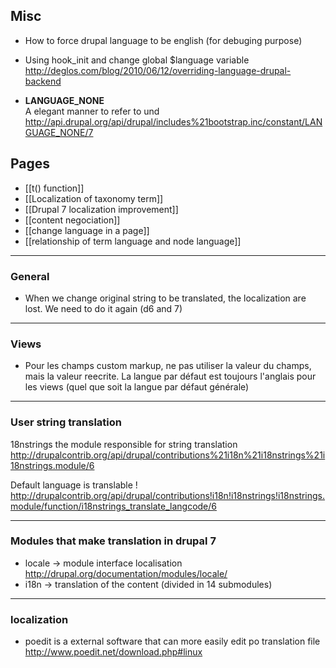 ## Misc

* How to force drupal language to be english (for debuging purpose)   

* Using hook_init and change global $language variable    
 http://deglos.com/blog/2010/06/12/overriding-language-drupal-backend

* **LANGUAGE_NONE**   
A elegant manner to refer to und   
http://api.drupal.org/api/drupal/includes%21bootstrap.inc/constant/LANGUAGE_NONE/7


## Pages

* [[t() function]]  
* [[Localization of taxonomy term]]
* [[Drupal 7 localization improvement]]
* [[content negociation]]
* [[change language in a page]]
* [[relationship of term language and node language]]

***

### General 
* When we change original string to be translated, the localization are lost. We need to do it again (d6 and 7)   


***

### Views

* Pour les champs custom markup, ne pas utiliser la valeur du champs, mais la valeur reecrite. La langue par défaut est toujours l'anglais pour les views (quel que soit la langue par défaut générale)

***

### User string translation 

18nstrings the module responsible for string translation
http://drupalcontrib.org/api/drupal/contributions%21i18n%21i18nstrings%21i18nstrings.module/6

Default language is translable !
http://drupalcontrib.org/api/drupal/contributions!i18n!i18nstrings!i18nstrings.module/function/i18nstrings_translate_langcode/6

***

### Modules that make translation in drupal 7
* locale -> module interface localisation    
http://drupal.org/documentation/modules/locale/
* i18n -> translation of the content (divided in 14 submodules)

***

### localization
* poedit is a external software that can more easily edit po translation file
http://www.poedit.net/download.php#linux